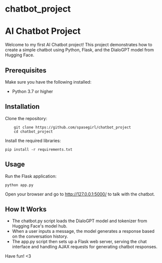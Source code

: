 # chatbot_project

# AI Chatbot Project

Welcome to my first AI Chatbot project! This project demonstrates how to create a simple chatbot using Python, Flask, and the DialoGPT model from Hugging Face. 

## Prerequisites

 Make sure you have the following installed:

   -  Python 3.7 or higher


## Installation

 Clone the repository:
```
    git clone https://github.com/spasegirl/chatbot_project
    cd chatbot_project
```

Install the required libraries:
```
pip install -r requirements.txt
```
## Usage
 Run the Flask application:
```
python app.py
```

Open your browser and go to http://127.0.0.1:5000/ to talk with the chatbot.


## How It Works
- The chatbot.py script loads the DialoGPT model and tokenizer from Hugging Face's model hub.
- When a user inputs a message, the model generates a response based on the conversation history.
- The app.py script then sets up a Flask web server, serving the chat interface and handling AJAX requests for generating chatbot responses.




Have fun! <3